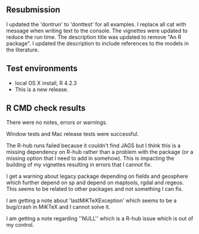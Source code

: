 ## Resubmission
I updated the 'dontrun' to 'donttest' for all examples. 
I replace all cat with message when writing text to the console.
The vignettes were updated to reduce the run time. 
The description title was updated to remove "An R package".
I updated the description to include references to the models in the literature.

## Test environments
* local OS X install, R 4.2.3
* This is a new release.

## R CMD check results
There were no notes, errors or warnings.

Window tests and Mac release tests were successful.

The R-hub runs failed because it couldn't find JAGS but I think this is a missing dependency on R-hub rather than a problem with the package (or a missing option that I need to add in somehow). This is impacting the building of my vignettes resulting in errors that I cannot fix.

I get a warning about legacy package depending on fields and geosphere which further depend on sp and depend on maptools, rgdal and regeos. This seems to be related to other packages and not something I can fix. 
  
I am getting a note about 'lastMiKTeXException' which seems to be a bug/crash in MiKTeX and I cannot solve it.

I am getting a note regarding ''NULL'' which is a R-hub issue which is out of my control.
    

